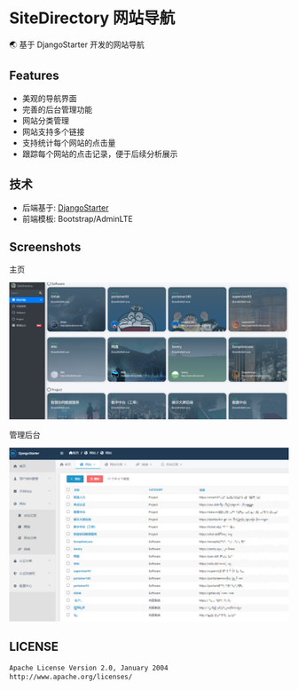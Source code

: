 # SiteDirectory 网站导航

🌏 基于 DjangoStarter 开发的网站导航


## Features

- 美观的导航界面
- 完善的后台管理功能
- 网站分类管理
- 网站支持多个链接
- 支持统计每个网站的点击量
- 跟踪每个网站的点击记录，便于后续分析展示


## 技术

- 后端基于: [DjangoStarter](https://github.com/Deali-Axy/DjangoStarter)
- 前端模板: Bootstrap/AdminLTE


## Screenshots

主页

![](docs/images/home.png)

管理后台

![](docs/images/admin.png)


## LICENSE

```
Apache License Version 2.0, January 2004
http://www.apache.org/licenses/
```
